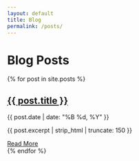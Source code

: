 ```yaml
---
layout: default
title: Blog
permalink: /posts/
---
```


# Blog Posts

<div class="posts-list">
  {% for post in site.posts %}
    <div class="post-item">
      <h2><a href="{{ post.url }}">{{ post.title }}</a></h2>
      <p class="post-date">{{ post.date | date: "%B %d, %Y" }}</p>
      <p class="post-excerpt">{{ post.excerpt | strip_html | truncate: 150 }}</p>
      <a href="{{ post.url }}" class="read-more">Read More</a>
    </div>
  {% endfor %}